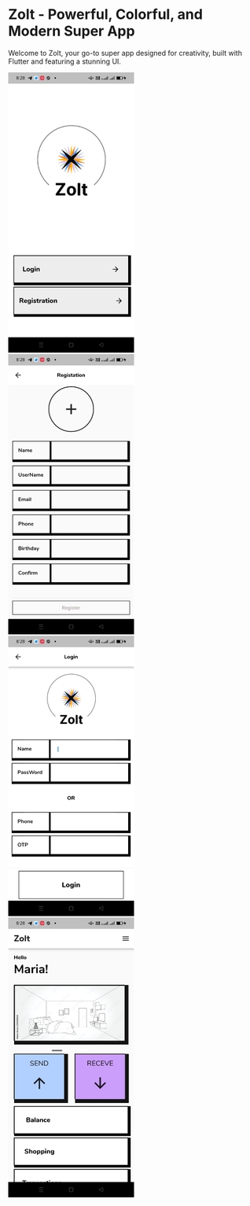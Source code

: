 # Zolt - Powerful, Colorful, and Modern Super App

Welcome to Zolt, your go-to super app designed for creativity, built with Flutter and featuring a stunning UI.

<img src="https://github.com/muhammedrishadpe/Zolt_UI/blob/main/Screenshot_2022-05-20-20-28-24-21_446a0e1f26c6e94f3c0a3be948f98da9%5B1%5D.jpg?raw=true" width="256"/>
<img src="https://github.com/muhammedrishadpe/Zolt_UI/blob/main/Screenshot_2022-05-20-20-28-43-48_446a0e1f26c6e94f3c0a3be948f98da9%5B1%5D.jpg?raw=true" width="256"/>
<img src="https://github.com/muhammedrishadpe/Zolt_UI/blob/main/Screenshot_2022-05-20-20-28-30-85_446a0e1f26c6e94f3c0a3be948f98da9%5B1%5D.jpg?raw=true" width="256"/>
<img src="https://github.com/muhammedrishadpe/Zolt_UI/blob/main/Screenshot_2022-05-20-20-28-49-77_446a0e1f26c6e94f3c0a3be948f98da9%5B1%5D.jpg?raw=true" width="256"/>

